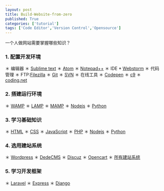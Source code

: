 ```yaml
---
layout: post
title: Build-Website-from-zero
published: True
categories: ['tutorial']
tags: ['Code Editor','Version Control','Opensource']
---
```


一个人做网站需要掌握哪些知识？

<!--more-->

### 1. 配置开发环境

＊ 编辑器
    ＊ [Sublime text](https://www.sublimetext.com/)
    ＊ [Atom](https://atom.io/)
    ＊ [Notepad++](https://notepad-plus-plus.org/)
＊ IDE
    * [Webstorm](https://www.jetbrains.com/webstorm/)
＊ 代码管理
    ＊ FTP:[Filezilla](https://www.filezilla.cn/)
    ＊ [Git](https://git-scm.com/)
    ＊ [SVN](https://tortoisesvn.net/index.zh.html)
＊ 在线工具
    ＊ [Codepen](http://codepen.io/)
    ＊ [c9](https://c9.io)
    ＊ [coding.net](https://c9.io)

### 2. 搭建运行环境

＊ [WAMP](http://www.wampserver.com/en/)
＊ [LAMP](https://magiclen.org/lamp/)
＊ [MAMP](https://www.mamp.info/en/)
＊ [Nodejs](https://nodejs.org/zh-cn/) 
＊ [Python](https://www.python.org/) 

### 3. 学习基础知识

＊ [HTML](http://www.w3school.com.cn/html/)
＊ [CSS](http://www.w3school.com.cn/css/)
＊ [JavaScript](http://www.w3school.com.cn/js/)
＊ [PHP](http://www.w3school.com.cn/php/)
＊ [Nodejs](http://www.runoob.com/nodejs/nodejs-tutorial.html)
＊ [Python](http://www.runoob.com/python/python-tutorial.html)

### 4. 选用建站系统

＊ [Wordpress](https://cn.wordpress.org/)
＊ [DedeCMS](http://www.dedecms.com/) 
＊ [Discuz](http://www.discuz.net/forum.php)
＊ [Opencart](http://www.opencartchina.com/)
＊ [所有建站系统](http://www.oschina.net/project/tag/256/web-system?lang=0&os=0&sort=view) 

### 5. 学习开发框架

＊ [Laravel](https://laravel.com/)
＊ [Express](http://expressjs.com/zh-cn/) 
＊ [Django](https://www.djangoproject.com/)